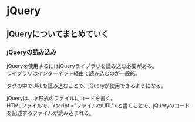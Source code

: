# jQuery
## jQueryについてまとめていく
### jQueryの読み込み
jQueryを使用するにはjQueryライブラリを読み込む必要がある。  
ライブラリはインターネット経由で読み込むのが一般的。  
<head>タグの中でURLを読み込むことで、jQueryが使用できるようになる。
  
jQueryは、.js形式のファイルにコードを書く。  
HTMLファイルで、<script  ="ファイルのURL"></script>と書くことで、jQueryのコードを記述するファイルが読み込まれる。  
<script>はCSSファイルの読み込みのように<head>タグの中にも書けるが、<スラッシュbody>の直前に書くことで、WEBページの表示速度をより早めることが出来る。  
  
jQueryはHTMLの中身を操作するため、HTMLの読み込みが完了してからjQueryによる操作を開始するようにする。  
そのためにはreadyイベントを使用。  
  
### モーダル
モーダルとはclickイベントなどに基づいて、表示/非表示が行われる要素のこと。  
手順は以下の3つ。  
①モーダルをcssで非表示に。  
②scriptでログインボタンにclickイベントを設定。  
③clickイベントでモーダルを表示。  
